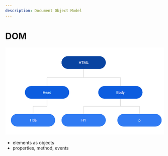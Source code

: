 ```yaml
---
description: Document Object Model
---
```


# DOM

![](../../.gitbook/assets/image.png)

* elements as objects
* properties, method, events

